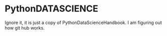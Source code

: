 # PythonDATASCIENCE
Ignore it, it is just a copy of PythonDataScienceHandbook. I am figuring out how git hub works.
